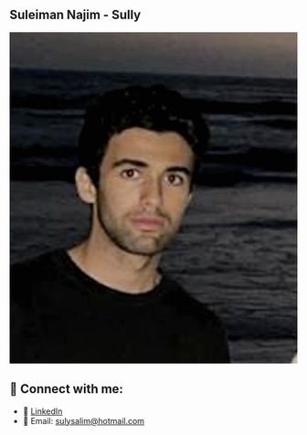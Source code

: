 ## Suleiman Najim - Sully

![Profile Image](./sullyproile.png)

## 🔗 Connect with me:

- 💼 [LinkedIn](https://www.linkedin.com/in/suleiman-najim-87457a211/)
- 📧 Email: [sulysalim@hotmail.com](mailto:sulysalim@hotmail.com)
